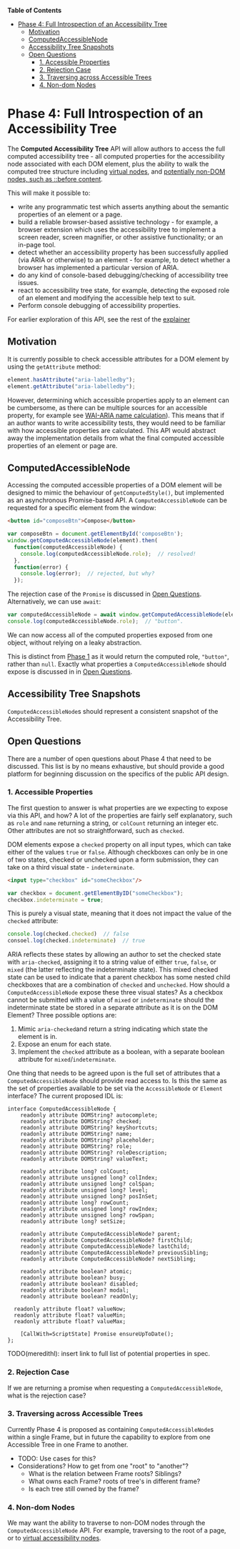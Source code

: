 <!-- START doctoc generated TOC please keep comment here to allow auto update -->
<!-- DON'T EDIT THIS SECTION, INSTEAD RE-RUN doctoc TO UPDATE -->
**Table of Contents**

- [Phase 4: Full Introspection of an Accessibility Tree](#phase-4-full-introspection-of-an-accessibility-tree)
  - [Motivation](#motivation)
  - [ComputedAccessibleNode](#computedaccessiblenode)
  - [Accessibility Tree Snapshots](#accessibility-tree-snapshots)
  - [Open Questions](#open-questions)
    - [1. Accessible Properties](#1-accessible-properties)
    - [2. Rejection Case](#2-rejection-case)
    - [3. Traversing across Accessible Trees](#3-traversing-across-accessible-trees)
    - [4. Non-dom Nodes](#4-non-dom-nodes)

<!-- END doctoc generated TOC please keep comment here to allow auto update -->

# Phase 4: Full Introspection of an Accessibility Tree

The **Computed Accessibility Tree** API will allow authors to access
the full computed accessibility tree -
all computed properties for the accessibility node associated with each DOM element,
plus the ability to walk the computed tree structure including [virtual nodes](explainer.md#phase-3-virtual-accessibility-nodes), and [potentially non-DOM nodes, such as ::before content](#4-non-dom-nodes).

This will make it possible to:
  * write any programmatic test which asserts anything
    about the semantic properties of an element or a page.
  * build a reliable browser-based assistive technology -
    for example, a browser extension which uses the accessibility tree
    to implement a screen reader, screen magnifier, or other assistive functionality;
    or an in-page tool.
  * detect whether an accessibility property
    has been successfully applied
    (via ARIA or otherwise)
    to an element -
    for example, to detect whether a browser has implemented a particular version of ARIA.
  * do any kind of console-based debugging/checking of accessibility tree issues.
  * react to accessibility tree state,
    for example, detecting the exposed role of an element
    and modifying the accessible help text to suit.
  * Perform console debugging of accessibility properties.

For earlier exploration of this API, see the rest of the [explainer](explainer.md)

## Motivation
It is currently possible to check accessible attributes for a DOM element by using the `getAttribute` method:
```js
element.hasAttribute("aria-labelledby");
element.getAttribute("aria-labelledby");
```
However, determining which accessible properties apply to an element can be cumbersome, as there can be multiple sources for an accessible property, for example see [WAI-ARIA name calculation](https://www.w3.org/TR/wai-aria-1.1/#namecalculation)). This means that if an author wants to write accessibility tests, they would need to be familiar with how accessible properties are calculated. This API would abstract away the implementation details from what the final computed accessible properties of an element or page are.

## ComputedAccessibleNode
Accessing the computed accessible properties of a DOM element will be designed to mimic the behaviour of `getComputedStyle()`, but implemented as an asynchronous Promise-based API. A `ComputedAccessibleNode` can be requested for a specific element from the window:

```html
<button id="composeBtn">Compose</button>
```
```js
var composeBtn = document.getElementById('composeBtn');
window.getComputedAccessibleNode(element).then(
  function(computedAccessibleNode) {
    console.log(computedAccessibleNode.role);  // resolved!
  },
  function(error) {
    console.log(error);  // rejected, but why?
  });
```

The rejection case of the `Promise` is discussed in [Open Questions](#2-rejection-case). Alternatively, we can use `await`:

```js
var computedAccessibleNode = await window.getComputedAccessibleNode(element);
console.log(computedAccessibleNode.role);  // "button".
```
We can now access all of the computed properties exposed from one object, without relying on a leaky abstraction.

This is distinct from [Phase 1](#phase-1-modifying-accessible-properties) as it would return the computed role, `"button"`, rather than `null`.  Exactly what properties a `ComputedAccessibleNode` should expose is discussed in in [Open Questions](#1-accessible-properties).

## Accessibility Tree Snapshots
`ComputedAccessibleNode`s should represent a consistent snapshot of the Accessibility Tree.

## Open Questions
There are a number of open questions about Phase 4 that need to be discussed. This list is by no means exhaustive, but should provide a good platform for beginning discussion on the specifics of the public API design.

### 1. Accessible Properties
The first question to answer is what properties are we expecting to expose via this API, and how? A lot of the properties are fairly self explanatory, such as `role` and `name` returning a string, or `colCount` returning an integer etc. Other attributes are not so straightforward, such as `checked`.

DOM elements expose a `checked` property on all input types, which can take either of the values `true` or `false`. Although checkboxes can only be in one of two states, checked or unchecked upon a form submission, they can take on a third visual state - `indeterminate`.

```html
<input type="checkbox" id="someCheckbox"/>
```

```js
var checkbox = document.getElementByID("someCheckbox");
checkbox.indeterminate = true;
```
This is purely a visual state, meaning that it does not impact the value of the `checked` attribute:

```js
console.log(checked.checked)  // false
consoel.log(checked.indeterminate)  // true
```

ARIA reflects these states by allowing an author to set the checked state with `aria-checked`, assigning it to a string value of either `true`, `false`, or `mixed` (the latter reflecting the indeterminate state). This mixed checked state can be used to indicate that a parent checkbox has some nested child checkboxes that are a combination of `checked` and `unchecked`. How should a `ComputedAccessibleNode` expose these three visual states? As a checkbox cannot be submitted with a value of `mixed` or `indeterminate` should the indeterminate state be stored in a separate attribute as it is on the DOM Element? Three possible options are:
1. Mimic `aria-checked`and return a string indicating which state the element is in.
2. Expose an enum for each state.
3. Implement the `checked` attribute as a boolean, with a separate boolean attribute for `mixed`/`indeterminate`.

One thing that needs to be agreed upon is the full set of attributes that a `ComputedAccessibleNode` should provide read access to. Is this the same as the set of properties available to be set via the `AccessibleNode` or `Element` interface? The current proposed IDL is:

```
interface ComputedAccessibleNode {
    readonly attribute DOMString? autocomplete;
    readonly attribute DOMString? checked;
    readonly attribute DOMString? keyShortcuts;
    readonly attribute DOMString? name;
    readonly attribute DOMString? placeholder;
    readonly attribute DOMString? role;
    readonly attribute DOMString? roleDescription;
    readonly attribute DOMString? valueText;

    readonly attribute long? colCount;
    readonly attribute unsigned long? colIndex;
    readonly attribute unsigned long? colSpan;
    readonly attribute unsigned long? level;
    readonly attribute unsigned long? posInSet;
    readonly attribute long? rowCount;
    readonly attribute unsigned long? rowIndex;
    readonly attribute unsigned long? rowSpan;
    readonly attribute long? setSize;

    readonly attribute ComputedAccessibleNode? parent;
    readonly attribute ComputedAccessibleNode? firstChild;
    readonly attribute ComputedAccessibleNode? lastChild;
    readonly attribute ComputedAccessibleNode? previousSibling;
    readonly attribute ComputedAccessibleNode? nextSibling;

    readonly attribute boolean? atomic;
    readonly attribute boolean? busy;
    readonly attribute boolean? disabled;
    readonly attribute boolean? modal;
    readonly attribute boolean? readOnly;

  readonly attribute float? valueNow;
  readonly attribute float? valueMin;
  readonly attribute float? valueMax;

    [CallWith=ScriptState] Promise ensureUpToDate();
};
```

TODO(meredithl): insert link to full list of potential properties in spec.


### 2. Rejection Case
If we are returning a promise when requesting a `ComputedAccessibleNode`, what is the rejection case?

### 3. Traversing across Accessible Trees
Currently Phase 4 is proposed as containing `ComputedAccessibleNode`s within a single Frame, but in future the capability to explore from one Accessible Tree in one Frame to another.
- TODO: Use cases for this?
- Considerations? How to get from one "root" to "another"?
  - What is the relation between Frame roots? Siblings?
  - What owns each Frame? roots of tree's in different frame?
  - Is each tree still owned by the frame?

### 4. Non-dom Nodes
We may want the ability to traverse to non-DOM nodes through the `ComputedAccessibleNode` API. For example, traversing to the root of a page, or to [virtual accessibility nodes](explainer.md#phase-3-virtual-accessibility-nodes).
